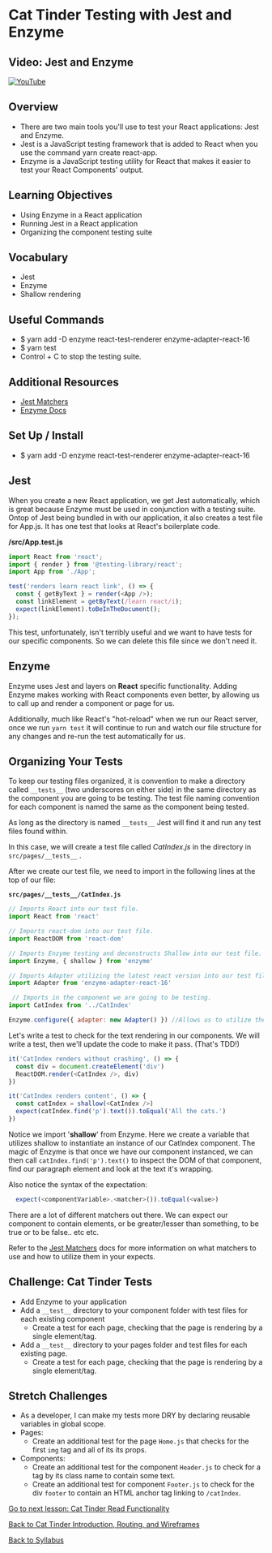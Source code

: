 # Cat Tinder Testing with Jest and Enzyme

## Video: Jest and Enzyme
[![YouTube](http://img.youtube.com/vi/cvuAaJAFQ2o/0.jpg)](https://www.youtube.com/watch?v=cvuAaJAFQ2o)

## Overview
- There are two main tools you'll use to test your React applications: Jest and Enzyme.
- Jest is a JavaScript testing framework that is added to React when you use the command yarn create react-app.
- Enzyme is a JavaScript testing utility for React that makes it easier to test your React Components' output.

## Learning Objectives
- Using Enzyme in a React application
- Running Jest in a React application
- Organizing the component testing suite

## Vocabulary
- Jest
- Enzyme
- Shallow rendering

## Useful Commands
- $ yarn add -D enzyme react-test-renderer enzyme-adapter-react-16
- $ yarn test
- Control + C to stop the testing suite. 

## Additional Resources
- [Jest Matchers](https://facebook.github.io/jest/docs/en/using-matchers.html#content)
- [Enzyme Docs](https://enzymejs.github.io/enzyme/)

## Set Up / Install
- $ yarn add -D enzyme react-test-renderer enzyme-adapter-react-16

## Jest
When you create a new React application, we get Jest automatically, which is great because Enzyme must be used in conjunction with a testing suite. Ontop of Jest being bundled in with our application, it also creates a test file for App.js. It has one test that looks at React's boilerplate code.

**/src/App.test.js**
```javascript
import React from 'react';
import { render } from '@testing-library/react';
import App from './App';

test('renders learn react link', () => {
  const { getByText } = render(<App />);
  const linkElement = getByText(/learn react/i);
  expect(linkElement).toBeInTheDocument();
});
```

This test, unfortunately, isn't terribly useful and we want to have tests for our specific components. So we can delete this file since we don't need it.

## Enzyme
Enzyme uses Jest and layers on __React__ specific functionality. Adding Enzyme makes working with React components even better, by allowing us to call up and render a component or page for us. 

Additionally, much like React's "hot-reload" when we run our React server, once we run `yarn test` it will continue to run and watch our file structure for any changes and re-run the test automatically for us.

## Organizing Your Tests
To keep our testing files organized, it is convention to make a directory called `__tests__` (two underscores on either side) in the same directory as the component you are going to be testing. The test file naming convention for each component is named the same as the component being tested. 

As long as the directory is named `__tests__` Jest will find it and run any test files found within. 

In this case, we will create a test file called *CatIndex.js* in the directory in `src/pages/__tests__` .



After we create our test file, we need to import in the following lines at the top of our file:

**`src/pages/__tests__/CatIndex.js`**
```javascript
// Imports React into our test file.
import React from 'react' 

// Imports react-dom into our test file.
import ReactDOM from 'react-dom' 

// Imports Enzyme testing and deconstructs Shallow into our test file. 
import Enzyme, { shallow } from 'enzyme' 

// Imports Adapter utilizing the latest react version into our test file so we can run a testing render on any component we may need.
import Adapter from 'enzyme-adapter-react-16' 

 // Imports in the component we are going to be testing. 
import CatIndex from '../CatIndex'

Enzyme.configure({ adapter: new Adapter() }) //Allows us to utilize the adapter we import in earlier, allowing us to call and render a component. 
```

Let's write a test to check for the text rendering in our components. We will write a test, then we'll update the code to make it pass. (That's TDD!)

```javascript
it('CatIndex renders without crashing', () => {
  const div = document.createElement('div')
  ReactDOM.render(<CatIndex />, div)
})

it('CatIndex renders content', () => {
  const catIndex = shallow(<CatIndex />)
  expect(catIndex.find('p').text()).toEqual('All the cats.')
})
```
Notice we import '__shallow__' from Enzyme. Here we create a variable that utilizes shallow to instantiate an instance of our CatIndex component. The magic of Enzyme is that once we have our component instanced, we can then call `catIndex.find('p').text()` to inspect the DOM of that component, find our paragraph element and look at the text it's wrapping.

Also notice the syntax of the expectation:
```javascript
  expect(<componentVariable>.<matcher>()).toEqual(<value>)
```
There are a lot of different matchers out there. We can expect our component to contain elements, or be greater/lesser than something, to be true or to be false.. etc etc. 

Refer to the [Jest Matchers](https://facebook.github.io/jest/docs/en/using-matchers.html#content) docs for more information on what matchers to use and how to utilize them in your expects.



## Challenge: Cat Tinder Tests
- Add Enzyme to your application
- Add a `__test__` directory to your component folder with test files for each existing component
  - Create a test for each page, checking that the page is rendering by a single element/tag.
- Add a `__test__` directory to your pages folder and test files for each existing page.
  - Create a test for each page, checking that the page is rendering by a single element/tag.


## Stretch Challenges
- As a developer, I can make my tests more DRY by declaring reusable variables in global scope.
- Pages:
  - Create an additional test for the page `Home.js` that checks for the first `img` tag and all of its its props.
- Components:
  - Create an additional test for the component `Header.js` to check for a tag by its class name to contain some text.
  - Create an additional test for component `Footer.js` to check for the div `footer` to contain an HTML anchor tag linking to `/catIndex`.



[ Go to next lesson: Cat Tinder Read Functionality ](./cat-read.md)


[ Back to Cat Tinder Introduction, Routing, and Wireframes ](./intro.md)

[ Back to Syllabus ](../../README.md#cat-tinder-frontend)
